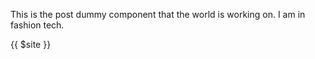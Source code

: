 
<div v-for="x in 5">
  <Dummy/>
</div>


This is the post dummy component that the world is working on. I am in fashion tech. 

{{ $site }}  